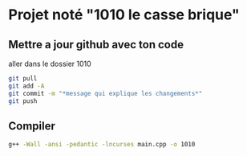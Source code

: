 # Projet noté "1010 le casse brique"

## Mettre a jour github avec ton code

aller dans le dossier 1010
```bash
git pull
git add -A
git commit -m "*message qui explique les changements*"
git push
```


## Compiler
```bash
g++ -Wall -ansi -pedantic -lncurses main.cpp -o 1010
```
